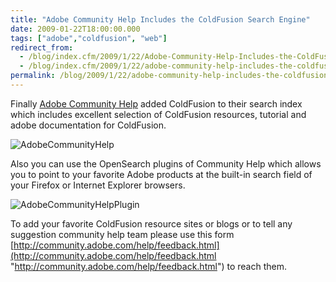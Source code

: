 ```yaml
---
title: "Adobe Community Help Includes the ColdFusion Search Engine"
date: 2009-01-22T18:00:00.000
tags: ["adobe","coldfusion", "web"]
redirect_from: 
  - /blog/index.cfm/2009/1/22/Adobe-Community-Help-Includes-the-ColdFusion-Search-Engine/
  - /blog/index.cfm/2009/1/22/adobe-community-help-includes-the-coldfusion-search-engine/
permalink: /blog/2009/1/22/adobe-community-help-includes-the-coldfusion-search-engine/
---
```


Finally [Adobe Community Help](http://community.adobe.com/help/search.html?lbl=coldfusion_product_adobelr "http://community.adobe.com/help/search.html?lbl=coldfusion_product_adobelr") added ColdFusion to their search index which includes excellent selection of ColdFusion resources, tutorial and adobe documentation for ColdFusion.  

![AdobeCommunityHelp](/assets/images/blog/AdobeCommunityHelp.png "Adobe Community Help")  

Also you can use the OpenSearch plugins of Community Help which allows you to point to your favorite Adobe products at the built-in search field of your Firefox or Internet Explorer browsers.  

![AdobeCommunityHelpPlugin](/assets/images/blog/AdobeCommunityHelpPlugin.png "AdobeCommunityHelpPlugin")  

To add your favorite ColdFusion resource sites or blogs or to tell any suggestion community help team please use this form [http://community.adobe.com/help/feedback.html](http://community.adobe.com/help/feedback.html "http://community.adobe.com/help/feedback.html") to reach them.